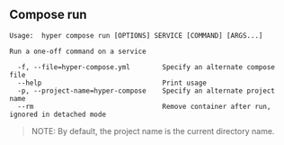## Compose run

	Usage:	hyper compose run [OPTIONS] SERVICE [COMMAND] [ARGS...]

	Run a one-off command on a service

	  -f, --file=hyper-compose.yml        Specify an alternate compose file
	  --help                              Print usage
	  -p, --project-name=hyper-compose    Specify an alternate project name
	  --rm                                Remove container after run, ignored in detached mode


> NOTE: By default, the project name is the current directory name.
